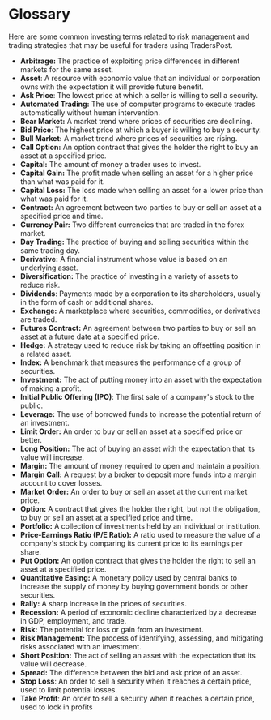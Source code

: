 # Glossary

Here are some common investing terms related to risk management and trading strategies that may be useful for traders using TradersPost.

* **Arbitrage:** The practice of exploiting price differences in different markets for the same asset.
* **Asset**: A resource with economic value that an individual or corporation owns with the expectation it will provide future benefit.
* **Ask Price**: The lowest price at which a seller is willing to sell a security.
* **Automated Trading:** The use of computer programs to execute trades automatically without human intervention.
* **Bear Market:** A market trend where prices of securities are declining.
* **Bid Price**: The highest price at which a buyer is willing to buy a security.
* **Bull Market:** A market trend where prices of securities are rising.
* **Call Option:** An option contract that gives the holder the right to buy an asset at a specified price.
* **Capital:** The amount of money a trader uses to invest.
* **Capital Gain:** The profit made when selling an asset for a higher price than what was paid for it.
* **Capital Loss:** The loss made when selling an asset for a lower price than what was paid for it.
* **Contract:** An agreement between two parties to buy or sell an asset at a specified price and time.
* **Currency Pair:** Two different currencies that are traded in the forex market.
* **Day Trading:** The practice of buying and selling securities within the same trading day.
* **Derivative:** A financial instrument whose value is based on an underlying asset.
* **Diversification:** The practice of investing in a variety of assets to reduce risk.
* **Dividends**: Payments made by a corporation to its shareholders, usually in the form of cash or additional shares.
* **Exchange:** A marketplace where securities, commodities, or derivatives are traded.
* **Futures Contract:** An agreement between two parties to buy or sell an asset at a future date at a specified price.
* **Hedge:** A strategy used to reduce risk by taking an offsetting position in a related asset.
* **Index:** A benchmark that measures the performance of a group of securities.
* **Investment:** The act of putting money into an asset with the expectation of making a profit.
* **Initial Public Offering (IPO)**: The first sale of a company's stock to the public.
* **Leverage:** The use of borrowed funds to increase the potential return of an investment.
* **Limit Order:** An order to buy or sell an asset at a specified price or better.
* **Long Position:** The act of buying an asset with the expectation that its value will increase.
* **Margin:** The amount of money required to open and maintain a position.
* **Margin Call:** A request by a broker to deposit more funds into a margin account to cover losses.
* **Market Order:** An order to buy or sell an asset at the current market price.
* **Option:** A contract that gives the holder the right, but not the obligation, to buy or sell an asset at a specified price and time.
* **Portfolio:** A collection of investments held by an individual or institution.
* **Price-Earnings Ratio (P/E Ratio):** A ratio used to measure the value of a company's stock by comparing its current price to its earnings per share.
* **Put Option:** An option contract that gives the holder the right to sell an asset at a specified price.
* **Quantitative Easing:** A monetary policy used by central banks to increase the supply of money by buying government bonds or other securities.
* **Rally:** A sharp increase in the prices of securities.
* **Recession:** A period of economic decline characterized by a decrease in GDP, employment, and trade.
* **Risk:** The potential for loss or gain from an investment.
* **Risk Management:** The process of identifying, assessing, and mitigating risks associated with an investment.
* **Short Position:** The act of selling an asset with the expectation that its value will decrease.
* **Spread:** The difference between the bid and ask price of an asset.
* **Stop Loss**: An order to sell a security when it reaches a certain price, used to limit potential losses.
* **Take Profit**: An order to sell a security when it reaches a certain price, used to lock in profits
